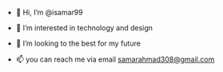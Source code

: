 - 👋 Hi, I’m @isamar99
- 👀 I’m interested in technology and design

- 💞️ I’m looking to the best for my future
- 📫 you can reach me via email samarahmad308@gmail.com

<!---
isamar99/isamar99 is a ✨ special ✨ repository because its `README.md` (this file) appears on your GitHub profile.
You can click the Preview link to take a look at your changes.
--->
